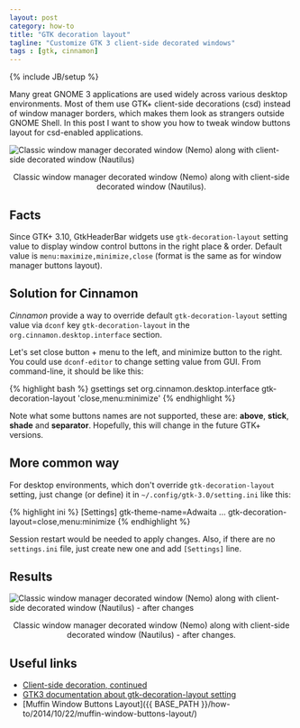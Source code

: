 ```yaml
---
layout: post
category: how-to
title: "GTK decoration layout"
tagline: "Customize GTK 3 client-side decorated windows"
tags : [gtk, cinnamon]
---
```

{% include JB/setup %}

Many great GNOME 3 applications are used widely across various desktop environments. Most of them use GTK+ client-side decorations (csd) instead of window manager borders, which makes them look as strangers outside GNOME Shell. In this post I want to show you how to tweak window buttons layout for csd-enabled applications.

<!-- more -->

<img src="{{ site.url }}/assets/images/gtk-decoration-layout_01.png" alt="Classic window manager decorated window (Nemo) along with client-side decorated window (Nautilus)" class="img-responsive" />

<p style="text-align:center">Classic window manager decorated window (Nemo) along with client-side decorated window (Nautilus).</p>

## Facts

Since GTK+ 3.10, GtkHeaderBar widgets use `gtk-decoration-layout` setting value
to display window control buttons in the right place & order. Default value is
`menu:maximize,minimize,close` (format is the same as for window manager buttons layout).

## Solution for Cinnamon

*Cinnamon* provide a way to override default `gtk-decoration-layout` setting value via `dconf` key `gtk-decoration-layout` in the  `org.cinnamon.desktop.interface` section.

Let's set close button + menu to the left, and minimize button to the right. You could use `dconf-editor` to change setting value from GUI. From command-line, it should be like this:

{% highlight bash %}
gsettings set org.cinnamon.desktop.interface gtk-decoration-layout 'close,menu:minimize'
{% endhighlight %}

Note what some buttons names are not supported, these are: **above**, **stick**, **shade** and **separator**. Hopefully, this will change in the future GTK+ versions.

## More common way

For desktop environments, which don't override `gtk-decoration-layout` setting, just change (or define) it in `~/.config/gtk-3.0/setting.ini` like this:

{% highlight ini %}
[Settings]
gtk-theme-name=Adwaita
...
gtk-decoration-layout=close,menu:minimize
{% endhighlight %}

Session restart would be needed to apply changes. Also, if there are no `settings.ini` file, just create new one and add `[Settings]` line.

## Results

<img src="{{ site.url }}/assets/images/gtk-decoration-layout_02.png" alt="Classic window manager decorated window (Nemo) along with client-side decorated window (Nautilus) - after changes" class="img-responsive" />

<p style="text-align:center">Classic window manager decorated window (Nemo) along with client-side decorated window (Nautilus) - after changes.</p>

## Useful links

- [Client-side decoration, continued](https://blogs.gnome.org/mclasen/2014/01/13/client-side-decorations-continued/)
- [GTK3 documentation about gtk-decoration-layout setting](https://developer.gnome.org/gtk3/stable/GtkSettings.html#GtkSettings--gtk-decoration-layout)
- [Muffin Window Buttons Layout]({{ BASE_PATH }}/how-to/2014/10/22/muffin-window-buttons-layout/)
